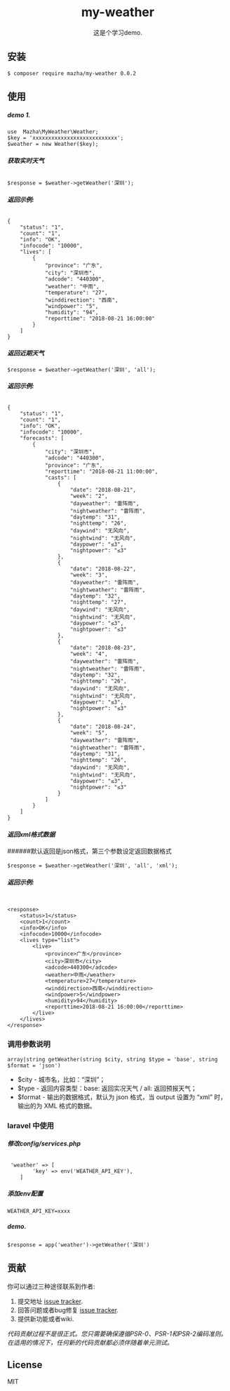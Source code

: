 <h1 align="center"> my-weather </h1>

<p align="center">这是个学习demo.</p>


## 安装

```shell
$ composer require mazha/my-weather 0.0.2
```

## 使用

##### demo 1.
```
use  Mazha\MyWeather\Weather;
$key = 'xxxxxxxxxxxxxxxxxxxxxxxxxxx';
$weather = new Weather($key);
```
#### ***获取实时天气***
```

$response = $weather->getWeather('深圳');
```
###### **返回示例:**
```$xslt
{
    "status": "1",
    "count": "1",
    "info": "OK",
    "infocode": "10000",
    "lives": [
        {
            "province": "广东",
            "city": "深圳市",
            "adcode": "440300",
            "weather": "中雨",
            "temperature": "27",
            "winddirection": "西南",
            "windpower": "5",
            "humidity": "94",
            "reporttime": "2018-08-21 16:00:00"
        }
    ]
}
```
#### ***返回近期天气***

```$xslt
$response = $weather->getWeather('深圳', 'all');
```
###### **返回示例:**
```$xslt
{
    "status": "1", 
    "count": "1", 
    "info": "OK", 
    "infocode": "10000", 
    "forecasts": [
        {
            "city": "深圳市", 
            "adcode": "440300", 
            "province": "广东", 
            "reporttime": "2018-08-21 11:00:00", 
            "casts": [
                {
                    "date": "2018-08-21", 
                    "week": "2", 
                    "dayweather": "雷阵雨", 
                    "nightweather": "雷阵雨", 
                    "daytemp": "31", 
                    "nighttemp": "26", 
                    "daywind": "无风向", 
                    "nightwind": "无风向", 
                    "daypower": "≤3", 
                    "nightpower": "≤3"
                }, 
                {
                    "date": "2018-08-22", 
                    "week": "3", 
                    "dayweather": "雷阵雨", 
                    "nightweather": "雷阵雨", 
                    "daytemp": "32", 
                    "nighttemp": "27", 
                    "daywind": "无风向", 
                    "nightwind": "无风向", 
                    "daypower": "≤3", 
                    "nightpower": "≤3"
                }, 
                {
                    "date": "2018-08-23", 
                    "week": "4", 
                    "dayweather": "雷阵雨", 
                    "nightweather": "雷阵雨", 
                    "daytemp": "32", 
                    "nighttemp": "26", 
                    "daywind": "无风向", 
                    "nightwind": "无风向", 
                    "daypower": "≤3", 
                    "nightpower": "≤3"
                }, 
                {
                    "date": "2018-08-24", 
                    "week": "5", 
                    "dayweather": "雷阵雨", 
                    "nightweather": "雷阵雨", 
                    "daytemp": "31", 
                    "nighttemp": "26", 
                    "daywind": "无风向", 
                    "nightwind": "无风向", 
                    "daypower": "≤3", 
                    "nightpower": "≤3"
                }
            ]
        }
    ]
}
```
#### ***返回xml格式数据***
######默认返回是json格式，第三个参数设定返回数据格式
```$xslt
$response = $weather->getWeather('深圳', 'all', 'xml');
```
###### **返回示例:**
```$xslt

<response>
    <status>1</status>
    <count>1</count>
    <info>OK</info>
    <infocode>10000</infocode>
    <lives type="list">
        <live>
            <province>广东</province>
            <city>深圳市</city>
            <adcode>440300</adcode>
            <weather>中雨</weather>
            <temperature>27</temperature>
            <winddirection>西南</winddirection>
            <windpower>5</windpower>
            <humidity>94</humidity>
            <reporttime>2018-08-21 16:00:00</reporttime>
        </live>
    </lives>
</response>
```

### 调用参数说明

```$xslt
array|string getWeather(string $city, string $type = 'base', string $format = 'json')
```
 * $city - 城市名，比如：“深圳”；
 * $type - 返回内容类型：base: 返回实况天气 / all: 返回预报天气；
 * $format - 输出的数据格式，默认为 json 格式，当 output 设置为 “xml” 时，输出的为 XML 格式的数据。

### laravel 中使用
###### ***修改config/services.php***
```
 'weather' => [
        'key' => env('WEATHER_API_KEY'),
    ]
```
##### ***添加env配置***
```
WEATHER_API_KEY=xxxx
```
##### demo.
```
$response = app('weather')->getWeather('深圳')
```

## 贡献

你可以通过三种途径联系到作者:

1. 提交地址 [issue tracker](https://github.com/MAZHAL/my-weather/issues).
2. 回答问题或者bug修复 [issue tracker](https://github.com/MAZHAL/my-weather/issues).
3. 提供新功能或者wiki.

_代码贡献过程不是很正式。您只需要确保遵循PSR-0、PSR-1和PSR-2编码准则。在适用的情况下，任何新的代码贡献都必须伴随着单元测试。_

## License

MIT